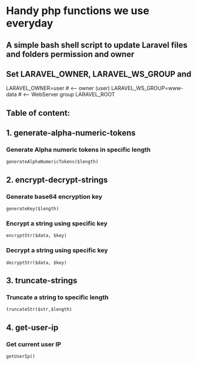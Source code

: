 # Handy php functions we use everyday
## A simple bash shell script to update Laravel files and folders permission and owner
## Set LARAVEL_OWNER, LARAVEL_WS_GROUP and

LARAVEL_OWNER=user # <-- owner (user)
LARAVEL_WS_GROUP=www-data # <-- WebServer group
LARAVEL_ROOT

## Table of content:

## 1. generate-alpha-numeric-tokens
### Generate Alpha numeric tokens in specific length
    generateAlphaNumericTokens($length)


## 2. encrypt-decrypt-strings
### Generate base64 encryption key
    generateKey($length)

### Encrypt a string using specific key    
    encryptStr($data, $key)

### Decrypt a string using specific key    
    decryptStr($data, $key)


## 3. truncate-strings
### Truncate a string to specific length
    truncateStr($str,$length)
    
    
## 4. get-user-ip
### Get current user IP
    getUserIp()
   